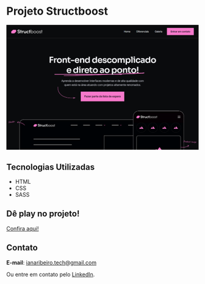# Projeto Structboost

<img src="./img/projeto-structboost.png">

## Tecnologias Utilizadas
- HTML
- CSS
- SASS

## Dê play no projeto!

[Confira aqui!](https://iana-ribeiro.github.io/structboost/)

## Contato

**E-mail**: ianaribeiro.tech@gmail.com

Ou entre em contato pelo [LinkedIn](https://www.linkedin.com/in/iana-ribeiro/).
